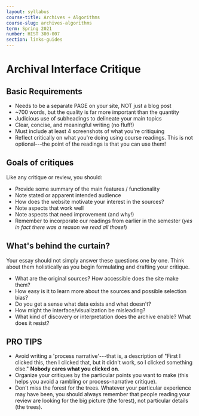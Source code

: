 ```yaml
---
layout: syllabus
course-title: Archives + Algorithms
course-slug: archives-algorithms
term: Spring 2021
number: HIST 300-007
section: links-guides
---
```


# Archival Interface Critique

## Basic Requirements
- Needs to be a separate PAGE on your site, NOT just a blog post
- ~700 words, but the quality is far more important than the quantity
- Judicious use of subheadings to delineate your main topics
- Clear, concise, and meaningful writing (no fluff!)
- Must include at least 4 screenshots of what you're critiquing
- Reflect critically on what you're doing using course readings. This is not optional---the point of the readings is that you can use them!

## Goals of critiques
Like any critique or review, you should:
- Provide some summary of the main features / functionality
- Note stated or apparent intended audience
- How does the website motivate your interest in the sources?
- Note aspects that work well
- Note aspects that need improvement (and why!)
- Remember to incorporate our readings from earlier in the semester (_yes in fact there was a reason we read all those!_)

## What's behind the curtain?
Your essay should not simply answer these questions one by one. Think about them holistically as you begin formulating and drafting your critique.
- What are the original sources? How accessible does the site make them?
- How easy is it to learn more about the sources and possible selection bias?
- Do you get a sense what data exists and what doesn't?
- How might the interface/visualization be misleading?
- What kind of discovery or interpretation does the archive enable? What does it resist?


## PRO TIPS
- Avoid writing a 'process narrative'---that is, a description of "First I clicked this, then I clicked that, but it didn't work, so I clicked something else." **Nobody cares what you clicked on**.
- Organize your critiques by the particular points you want to make (this helps you avoid a rambling or process-narrative critique).
- Don't miss the forest for the trees. Whatever your particular experience may have been, you should always remember that people reading your review are looking for the big picture (the forest), not particular details (the trees).
